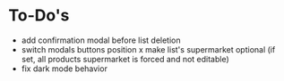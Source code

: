 # To-Do's
- add confirmation modal before list deletion
- switch modals buttons position
x make list's supermarket optional (if set, all products supermarket is forced and not editable)
- fix dark mode behavior